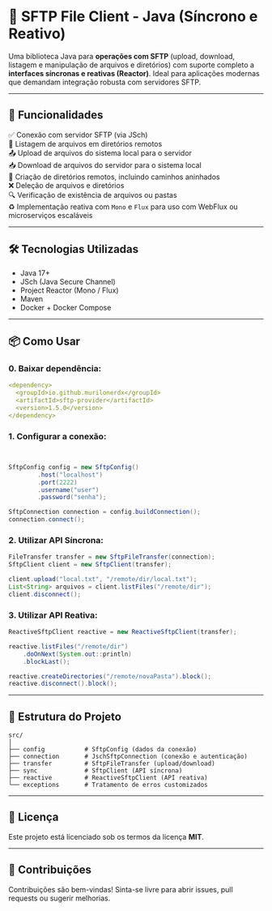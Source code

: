 
# 📁 SFTP File Client - Java (Síncrono e Reativo)

Uma biblioteca Java para **operações com SFTP** (upload, download, listagem e manipulação de arquivos e diretórios) com suporte completo a **interfaces síncronas e reativas (Reactor)**. Ideal para aplicações modernas que demandam integração robusta com servidores SFTP.

---

## 🚀 Funcionalidades

✅ Conexão com servidor SFTP (via JSch)  
📁 Listagem de arquivos em diretórios remotos  
📤 Upload de arquivos do sistema local para o servidor  
📥 Download de arquivos do servidor para o sistema local  
📂 Criação de diretórios remotos, incluindo caminhos aninhados  
❌ Deleção de arquivos e diretórios  
🔍 Verificação de existência de arquivos ou pastas  
♻️ Implementação reativa com `Mono` e `Flux` para uso com WebFlux ou microserviços escaláveis

---

## 🛠️ Tecnologias Utilizadas

- Java 17+
- JSch (Java Secure Channel)
- Project Reactor (Mono / Flux)
- Maven
- Docker + Docker Compose

---

## 📦 Como Usar
### 0. Baixar dependência:
```yaml
<dependency>
  <groupId>io.github.murilonerdx</groupId>
  <artifactId>sftp-provider</artifactId>
  <version>1.5.0</version>
</dependency>
```

### 1. Configurar a conexão:

```java


SftpConfig config = new SftpConfig()
		.host("localhost")
		.port(2222)
		.username("user")
		.password("senha");

SftpConnection connection = config.buildConnection();
connection.connect();
```

### 2. Utilizar API Síncrona:

```java
FileTransfer transfer = new SftpFileTransfer(connection);
SftpClient client = new SftpClient(transfer);

client.upload("local.txt", "/remote/dir/local.txt");
List<String> arquivos = client.listFiles("/remote/dir");
client.disconnect();
```

### 3. Utilizar API Reativa:

```java
ReactiveSftpClient reactive = new ReactiveSftpClient(transfer);

reactive.listFiles("/remote/dir")
    .doOnNext(System.out::println)
    .blockLast();

reactive.createDirectories("/remote/novaPasta").block();
reactive.disconnect().block();
```

---

## 📂 Estrutura do Projeto

```
src/
│
├── config           # SftpConfig (dados da conexão)
├── connection       # JschSftpConnection (conexão e autenticação)
├── transfer         # SftpFileTransfer (upload/download)
├── sync             # SftpClient (API síncrona)
├── reactive         # ReactiveSftpClient (API reativa)
└── exceptions       # Tratamento de erros customizados
```

---

## 📄 Licença

Este projeto está licenciado sob os termos da licença **MIT**.

---

## 🤝 Contribuições

Contribuições são bem-vindas! Sinta-se livre para abrir issues, pull requests ou sugerir melhorias.
